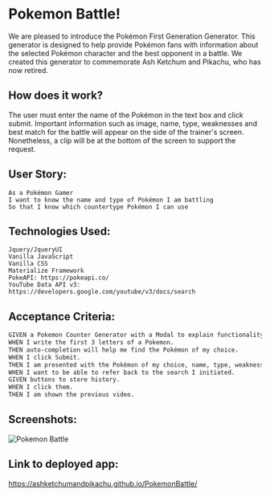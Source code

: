 # Pokemon Battle!

We are pleased to introduce the Pokémon First Generation Generator. This 
generator is designed to help provide Pokémon fans with information about 
the selected Pokémon character and the best opponent in a battle. We 
created this generator to commemorate Ash Ketchum and Pikachu, who has 
now retired.

## How does it work?
The user must enter the name of the Pokémon in the text box and click 
submit. Important information such as image, name, type, weaknesses and 
best match for the battle will appear on the side of the trainer's screen. 
Nonetheless, a clip will be at the bottom of the screen to support the 
request.

## User Story:
```
As a Pokémon Gamer
I want to know the name and type of Pokémon I am battling
So that I know which countertype Pokémon I can use
```

## Technologies Used:
```
Jquery/JqueryUI
Vanilla JavaScript
Vanilla CSS
Materialize Framework
PokeAPI: https://pokeapi.co/
YouTube Data API v3: https://developers.google.com/youtube/v3/docs/search
```

## Acceptance Criteria:
```md
GIVEN a Pokemon Counter Generator with a Modal to explain functionality
WHEN I write the first 3 letters of a Pokemon.
THEN auto-completion will help me find the Pokémon of my choice. 
WHEN I click Submit.
THEN I am presented with the Pokémon of my choice, name, type, weaknesses and a few adversaries as well as a youtube video.
WHEN I want to be able to refer back to the search I initiated.
GIVEN buttons to store history.
WHEN I click them.
THEN I am shown the previous video.
```

## Screenshots:
![Pokemon Battle](./assets/images/demo.gif)

## Link to deployed app:
https://ashketchumandpikachu.github.io/PokemonBattle/
